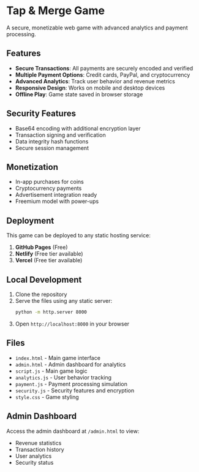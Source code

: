 # Tap & Merge Game

A secure, monetizable web game with advanced analytics and payment processing.

## Features

- **Secure Transactions**: All payments are securely encoded and verified
- **Multiple Payment Options**: Credit cards, PayPal, and cryptocurrency
- **Advanced Analytics**: Track user behavior and revenue metrics
- **Responsive Design**: Works on mobile and desktop devices
- **Offline Play**: Game state saved in browser storage

## Security Features

- Base64 encoding with additional encryption layer
- Transaction signing and verification
- Data integrity hash functions
- Secure session management

## Monetization

- In-app purchases for coins
- Cryptocurrency payments
- Advertisement integration ready
- Freemium model with power-ups

## Deployment

This game can be deployed to any static hosting service:

1. **GitHub Pages** (Free)
2. **Netlify** (Free tier available)
3. **Vercel** (Free tier available)

## Local Development

1. Clone the repository
2. Serve the files using any static server:
   ```bash
   python -m http.server 8000
   ```
3. Open `http://localhost:8000` in your browser

## Files

- `index.html` - Main game interface
- `admin.html` - Admin dashboard for analytics
- `script.js` - Main game logic
- `analytics.js` - User behavior tracking
- `payment.js` - Payment processing simulation
- `security.js` - Security features and encryption
- `style.css` - Game styling

## Admin Dashboard

Access the admin dashboard at `/admin.html` to view:
- Revenue statistics
- Transaction history
- User analytics
- Security status